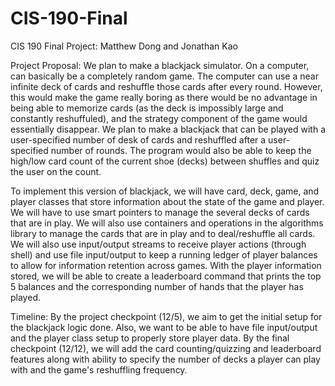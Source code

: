 # CIS-190-Final
CIS 190 Final Project: Matthew Dong and Jonathan Kao

Project Proposal:
We plan to make a blackjack simulator. On a computer, can basically be a completely random game. The computer can use a near infinite deck of cards and reshuffle those cards after every round. However, this would make the game really boring as there would be no advantage in being able to memorize cards (as the deck is impossibly large and constantly reshuffuled), and the strategy component of the game would essentially disappear. We plan to make a blackjack that can be played with a user-specified number of desk of cards and reshuffled after a user-specified number of rounds. The program would also be able to keep the high/low card count of the current shoe (decks) between shuffles and quiz the user on the count. 

To implement this version of blackjack, we will have card, deck, game, and player classes that store information about the state of the game and player. We will have to use smart pointers to manage the several decks of cards that are in play. We will also use containers and operations in the algorithms library to manage the cards that are in play and to deal/reshuffle all cards. We will also use input/output streams to receive player actions (through shell) and use file input/output to keep a running ledger of player balances to allow for information retention across games. With the player information stored, we will be able to create a leaderboard command that prints the top 5 balances and the corresponding number of hands that the player has played.

Timeline:
By the project checkpoint (12/5), we aim to get the initial setup for the blackjack logic done. Also, we want to be able to have file input/output and the player class setup to properly store player data.
By the final checkpoint (12/12), we will add the card counting/quizzing and leaderboard features along with ability to specify the number of decks a player can play with and the game's reshuffling frequency.
